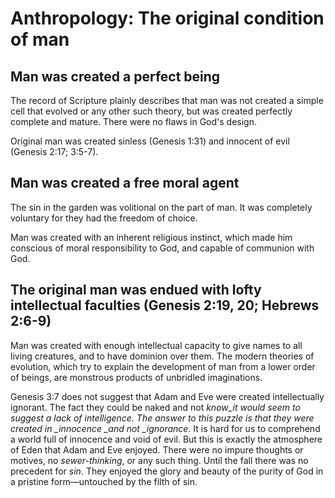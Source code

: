 # Anthropology: The original condition of man

## Man was created a perfect being

The record of Scripture plainly describes that man was not created a simple cell that evolved or any other such theory, but was created perfectly complete and mature. There were no flaws in God's design.

Original man was created sinless (Genesis 1:31) and innocent of evil (Genesis 2:17; 3:5-7).

## Man was created a free moral agent

The sin in the garden was volitional on the part of man. It was completely voluntary for they had the freedom of choice.

Man was created with an inherent religious instinct, which made him conscious of moral responsibility to God, and capable of communion with God.

## The original man was endued with lofty intellectual faculties (Genesis 2:19, 20; Hebrews 2:6-9)

Man was created with enough intellectual capacity to give names to all living creatures, and to have dominion over them. The modern theories of evolution, which try to explain the development of man from a lower order of beings, are monstrous products of unbridled imaginations.

Genesis 3:7 does not suggest that Adam and Eve were created intellectually ignorant. The fact they could be naked and not _know_it would seem to suggest a lack of intelligence. The answer to this puzzle is that they were created in \_innocence \_and not \_ignorance_. It is hard for us to comprehend a world full of innocence and void of evil. But this is exactly the atmosphere of Eden that Adam and Eve enjoyed. There were no impure thoughts or motives, no _sewer-thinking_, or any such thing. Until the fall there was no precedent for _sin_. They enjoyed the glory and beauty of the purity of God in a pristine form&mdash;untouched by the filth of sin.
